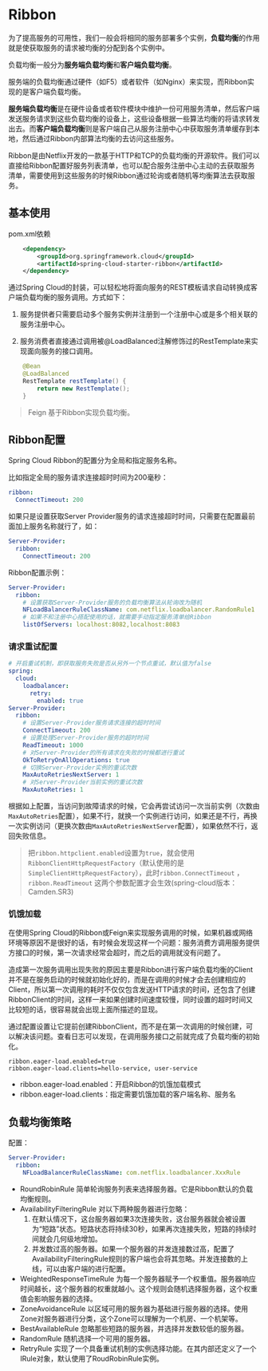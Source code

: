 # Ribbon

为了提高服务的可用性，我们一般会将相同的服务部署多个实例，**负载均衡**的作用就是使获取服务的请求被均衡的分配到各个实例中。

负载均衡一般分为**服务端负载均衡**和**客户端负载均衡**。

服务端的负载均衡通过硬件（如F5）或者软件（如Nginx）来实现，而Ribbon实现的是客户端负载均衡。

**服务端负载均衡**是在硬件设备或者软件模块中维护一份可用服务清单，然后客户端发送服务请求到这些负载均衡的设备上，这些设备根据一些算法均衡的将请求转发出去。而**客户端负载均衡**则是客户端自己从服务注册中心中获取服务清单缓存到本地，然后通过Ribbon内部算法均衡的去访问这些服务。

Ribbon是由Netflix开发的一款基于HTTP和TCP的负载均衡的开源软件。我们可以直接给Ribbon配置好服务列表清单，也可以配合服务注册中心主动的去获取服务清单，需要使用到这些服务的时候Ribbon通过轮询或者随机等均衡算法去获取服务。

## 基本使用

pom.xml依赖

```xml
	<dependency>
        <groupId>org.springframework.cloud</groupId>
        <artifactId>spring-cloud-starter-ribbon</artifactId>
    </dependency>
```

通过Spring Cloud的封装，可以轻松地将面向服务的REST模板请求自动转换成客户端负载均衡的服务调用。方式如下：

1. 服务提供者只需要启动多个服务实例并注册到一个注册中心或是多个相关联的服务注册中心。

2. 服务消费者直接通过调用被@LoadBalanced注解修饰过的RestTemplate来实现面向服务的接口调用。

```java
	@Bean
    @LoadBalanced
    RestTemplate restTemplate() {
        return new RestTemplate();
    }
```

> Feign 基于Ribbon实现负载均衡。

## Ribbon配置

Spring Cloud Ribbon的配置分为全局和指定服务名称。

比如指定全局的服务请求连接超时时间为200毫秒：

```yaml
ribbon:
  ConnectTimeout: 200
```

如果只是设置获取Server Provider服务的请求连接超时时间，只需要在配置最前面加上服务名称就行了，如：

```yaml
Server-Provider:
  ribbon:
    ConnectTimeout: 200
```

Ribbon配置示例：

```yaml
Server-Provider:
  ribbon:
    # 设置获取Server-Provider服务的负载均衡算法从轮询改为随机
    NFLoadBalancerRuleClassName: com.netflix.loadbalancer.RandomRule1
	# 如果不和注册中心搭配使用的话，就需要手动指定服务清单给Ribbon
    listOfServers: localhost:8082,localhost:8083
```

### 请求重试配置

```yaml
# 开启重试机制，即获取服务失败是否从另外一个节点重试，默认值为false
spring:
  cloud:
    loadbalancer:
      retry:
        enabled: true
Server-Provider:
  ribbon:
    # 设置Server-Provider服务请求连接的超时时间
    ConnectTimeout: 200
    # 设置处理Server-Provider服务的超时时间
    ReadTimeout: 1000
    # 对Server-Provider的所有请求在失败的时候都进行重试
    OkToRetryOnAllOperations: true
    # 切换Server-Provider实例的重试次数
    MaxAutoRetriesNextServer: 1
    # 对Server-Provider当前实例的重试次数
    MaxAutoRetries: 1
```

根据如上配置，当访问到故障请求的时候，它会再尝试访问一次当前实例（次数由`MaxAutoRetries`配置），如果不行，就换一个实例进行访问，如果还是不行，再换一次实例访问（更换次数由`MaxAutoRetriesNextServer`配置），如果依然不行，返回失败信息。

> 把`ribbon.httpclient.enabled`设置为`true`，就会使用`RibbonClientHttpRequestFactory`（默认使用的是 `SimpleClientHttpRequestFactory`），此时`ribbon.ConnectTimeout` ，`ribbon.ReadTimeout` 这两个参数配置才会生效(spring-cloud版本：Camden.SR3)

### 饥饿加载

在使用Spring Cloud的Ribbon或Feign来实现服务调用的时候，如果机器或网络环境等原因不是很好的话，有时候会发现这样一个问题：服务消费方调用服务提供方接口的时候，第一次请求经常会超时，而之后的调用就没有问题了。

造成第一次服务调用出现失败的原因主要是Ribbon进行客户端负载均衡的Client并不是在服务启动的时候就初始化好的，而是在调用的时候才会去创建相应的Client，所以第一次调用的耗时不仅仅包含发送HTTP请求的时间，还包含了创建RibbonClient的时间，这样一来如果创建时间速度较慢，同时设置的超时时间又比较短的话，很容易就会出现上面所描述的显现。

通过配置设置让它提前创建RibbonClient，而不是在第一次调用的时候创建，可以解决该问题。查看日志可以发现，在调用服务接口之前就完成了负载均衡的初始化。

```properties
ribbon.eager-load.enabled=true
ribbon.eager-load.clients=hello-service, user-service
```

- ribbon.eager-load.enabled：开启Ribbon的饥饿加载模式
- ribbon.eager-load.clients：指定需要饥饿加载的客户端名称、服务名

## 负载均衡策略

配置：

```yaml
Server-Provider:
  ribbon:
    NFLoadBalancerRuleClassName: com.netflix.loadbalancer.XxxRule
```

- RoundRobinRule	简单轮询服务列表来选择服务器。它是Ribbon默认的负载均衡规则。
- AvailabilityFilteringRule	对以下两种服务器进行忽略：
  1. 在默认情况下，这台服务器如果3次连接失败，这台服务器就会被设置为“短路”状态。短路状态将持续30秒，如果再次连接失败，短路的持续时间就会几何级地增加。
  2. 并发数过高的服务器。如果一个服务器的并发连接数过高，配置了AvailabilityFilteringRule规则的客户端也会将其忽略。并发连接数的上线，可以由客户端的进行配置。
- WeightedResponseTimeRule	为每一个服务器赋予一个权重值。服务器响应时间越长，这个服务器的权重就越小。这个规则会随机选择服务器，这个权重值会影响服务器的选择。
- ZoneAvoidanceRule	以区域可用的服务器为基础进行服务器的选择。使用Zone对服务器进行分类，这个Zone可以理解为一个机房、一个机架等。
- BestAvailableRule	忽略那些短路的服务器，并选择并发数较低的服务器。
- RandomRule	随机选择一个可用的服务器。
- RetryRule	实现了一个具备重试机制的实例选择功能。在其内部还定义了一个IRule对象，默认使用了RoudRobinRule实例。